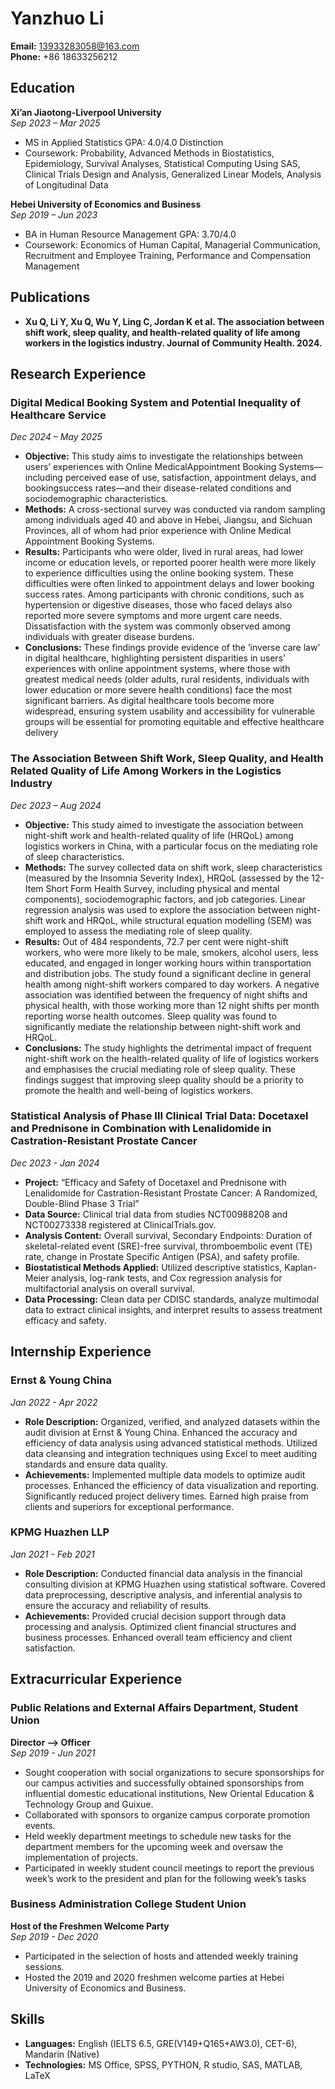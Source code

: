 

# Yanzhuo Li

**Email:** 13933283058@163.com  
**Phone:** +86 18633256212



## Education


**Xi’an Jiaotong-Liverpool University**  
*Sep 2023 – Mar 2025*  
- MS in Applied Statistics GPA: 4.0/4.0 Distinction  
- Coursework: Probability, Advanced Methods in Biostatistics, Epidemiology, Survival Analyses, Statistical Computing Using SAS, Clinical Trials Design and Analysis, Generalized Linear Models, Analysis of Longitudinal Data  

**Hebei University of Economics and Business**  
*Sep 2019 – Jun 2023*  
- BA in Human Resource Management GPA: 3.70/4.0
- Coursework: Economics of Human Capital, Managerial Communication, Recruitment and Employee Training, Performance and Compensation Management

## Publications
  
- **Xu Q, Li Y, Xu Q, Wu Y, Ling C, Jordan K et al. The association between shift work, sleep quality, and health-related quality of life among workers in the logistics industry. Journal of Community Health. 2024.**

## Research Experience

### Digital Medical Booking System and Potential Inequality of Healthcare Service  
*Dec 2024 – May 2025*  
- **Objective:** This study aims to investigate the relationships between users’ experiences with Online MedicalAppointment Booking Systems—including perceived ease of use, satisfaction, appointment delays, and bookingsuccess rates—and their disease-related conditions and sociodemographic characteristics.
- **Methods:** A cross-sectional survey was conducted via random sampling among individuals aged 40 and above in Hebei, Jiangsu, and Sichuan Provinces, all of whom had prior experience with Online Medical Appointment Booking Systems.
- **Results:** Participants who were older, lived in rural areas, had lower income or education levels, or reported poorer health were more likely to experience difficulties using the online booking system. These difficulties were often linked to appointment delays and lower booking success rates. Among participants with chronic conditions, such as hypertension or digestive diseases, those who faced delays also reported more severe symptoms and more urgent care needs. Dissatisfaction with the system was commonly observed among individuals with greater disease burdens.
- **Conclusions:** These findings provide evidence of the ’inverse care law’ in digital healthcare, highlighting persistent disparities in users’ experiences with online appointment systems, where those with greatest medical needs (older adults, rural residents, individuals with lower education or more severe health conditions) face the most significant barriers. As digital healthcare tools become more widespread, ensuring system usability and accessibility for vulnerable groups will be essential for promoting equitable and effective healthcare delivery

### The Association Between Shift Work, Sleep Quality, and Health Related Quality of Life Among Workers in the Logistics Industry
*Dec 2023 – Aug 2024*  
- **Objective:** This study aimed to investigate the association between night-shift work and health-related quality of life (HRQoL) among logistics workers in China, with a particular focus on the mediating role of sleep characteristics.
- **Methods:** The survey collected data on shift work, sleep characteristics (measured by the Insomnia Severity Index), HRQoL (assessed by the 12-Item Short Form Health Survey, including physical and mental
components), sociodemographic factors, and job categories. Linear regression analysis was used to explore the association between night-shift work and HRQoL, while structural equation modelling (SEM) was employed to assess the mediating role of sleep quality.
- **Results:** Out of 484 respondents, 72.7 per cent were night-shift workers, who were more likely to be male, smokers, alcohol users, less educated, and engaged in longer working hours within transportation and distribution jobs. The study found a significant decline in general health among night-shift workers compared to day workers. A negative association was identified between the frequency of night shifts and physical health, with those working more than 12 night shifts per month reporting worse health outcomes. Sleep quality was found to significantly mediate the relationship between night-shift work and HRQoL.
- **Conclusions:** The study highlights the detrimental impact of frequent night-shift work on the health-related quality of life of logistics workers and emphasises the crucial mediating role of sleep quality. These findings suggest that improving sleep quality should be a priority to promote the health and well-being of logistics workers.

### Statistical Analysis of Phase III Clinical Trial Data: Docetaxel and Prednisone in Combination with Lenalidomide in Castration-Resistant Prostate Cancer  
*Dec 2023 - Jan 2024*  
- **Project:** “Efficacy and Safety of Docetaxel and Prednisone with Lenalidomide for Castration-Resistant Prostate Cancer: A Randomized, Double-Blind Phase 3 Trial”  
- **Data Source:** Clinical trial data from studies NCT00988208 and NCT00273338 registered at ClinicalTrials.gov.
- **Analysis Content:** Overall survival, Secondary Endpoints: Duration of skeletal-related event (SRE)-free survival, thromboembolic event (TE) rate, change in Prostate Specific Antigen (PSA), and safety profile.
- **Biostatistical Methods Applied:** Utilized descriptive statistics, Kaplan-Meier analysis, log-rank tests, and Cox regression analysis for multifactorial analysis on overall survival.
- **Data Processing:** Clean data per CDISC standards, analyze multimodal data to extract clinical insights, and interpret results to assess treatment efficacy and safety.
 
## Internship Experience

### Ernst & Young China  
*Jan 2022 - Apr 2022*  
- **Role Description:** Organized, verified, and analyzed datasets within the audit division at Ernst & Young China. Enhanced the accuracy and efficiency of data analysis using advanced statistical methods. Utilized data cleansing and integration techniques using Excel to meet auditing standards and ensure data quality.
- **Achievements:** Implemented multiple data models to optimize audit processes. Enhanced the efficiency of data visualization and reporting. Significantly reduced project delivery times. Earned high praise from clients and superiors for exceptional performance.

### KPMG Huazhen LLP  
*Jan 2021 - Feb 2021*  
- **Role Description:** Conducted financial data analysis in the financial consulting division at KPMG Huazhen using statistical software. Covered data preprocessing, descriptive analysis, and inferential analysis to ensure the accuracy and reliability of results.
- **Achievements:** Provided crucial decision support through data processing and analysis. Optimized client financial structures and business processes. Enhanced overall team efficiency and client satisfaction.

## Extracurricular Experience

### Public Relations and External Affairs Department, Student Union  
**Director -->  Officer**  
*Sep 2019 - Jun 2021*  
- Sought cooperation with social organizations to secure sponsorships for our campus activities and successfully obtained sponsorships from influential domestic educational institutions, New Oriental Education & Technology Group and Guixue.
- Collaborated with sponsors to organize campus corporate promotion events.
- Held weekly department meetings to schedule new tasks for the department members for the upcoming week
and oversaw the implementation of projects.
- Participated in weekly student council meetings to report the previous week’s work to the president and plan for the following week’s tasks

### Business Administration College Student Union  
**Host of the Freshmen Welcome Party**  
*Sep 2019 - Dec 2020*  
- Participated in the selection of hosts and attended weekly training sessions.
- Hosted the 2019 and 2020 freshmen welcome parties at Hebei University of Economics and Business.

## Skills

- **Languages:** English (IELTS 6.5, GRE(V149+Q165+AW3.0), CET-6), Mandarin (Native)
- **Technologies:** MS Office, SPSS, PYTHON, R studio, SAS, MATLAB, LaTeX
